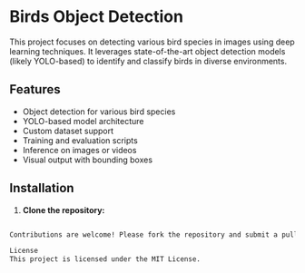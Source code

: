 # Birds Object Detection

This project focuses on detecting various bird species in images using deep learning techniques. It leverages state-of-the-art object detection models (likely YOLO-based) to identify and classify birds in diverse environments.

## Features

- Object detection for various bird species
- YOLO-based model architecture
- Custom dataset support
- Training and evaluation scripts
- Inference on images or videos
- Visual output with bounding boxes

## Installation

1. **Clone the repository:**

```bash

Contributions are welcome! Please fork the repository and submit a pull request for any enhancements or bug fixes.​

License
This project is licensed under the MIT License.
